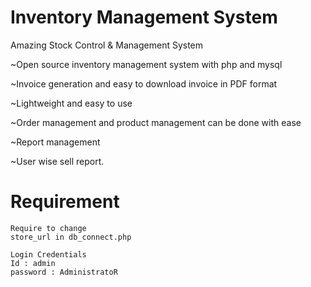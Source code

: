 # Inventory Management System
Amazing Stock Control & Management System

~Open source inventory management system with php and mysql

~Invoice generation and easy to download invoice in PDF format

~Lightweight and easy to use

~Order management and product management can be done with ease

~Report management

~User wise sell report.

# Requirement

```
Require to change
store_url in db_connect.php

Login Credentials
Id : admin
password : AdministratoR
```
